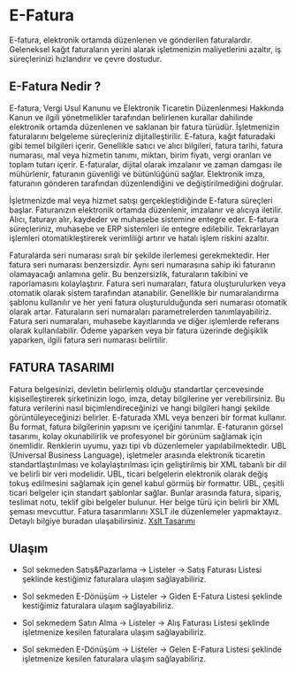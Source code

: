 
# E-Fatura 

E-fatura, elektronik ortamda düzenlenen ve gönderilen faturalardır. 
Geleneksel kağıt faturaların yerini alarak işletmenizin maliyetlerini azaltır, iş süreçlerinizi hızlandırır ve çevre dostudur. 

## E-Fatura Nedir ?

E-fatura, Vergi Usul Kanunu ve Elektronik Ticaretin Düzenlenmesi Hakkında Kanun ve ilgili yönetmelikler tarafından belirlenen kurallar dahilinde elektronik ortamda düzenlenen ve saklanan bir fatura türüdür.
İşletmenizin faturalarını belgeleme süreçleriniz dijitalleştirilir.
E-fatura, kağıt faturadaki gibi temel bilgileri içerir.
Genellikle satıcı ve alıcı bilgileri, fatura tarihi, fatura numarası, mal veya hizmetin tanımı, miktarı, birim fiyatı, vergi oranları ve toplam tutarı içerir.
E-faturalar, dijital olarak imzalanır ve zaman damgası ile mühürlenir, faturanın güvenliği ve bütünlüğünü sağlar. 
Elektronik imza, faturanın gönderen tarafından düzenlendiğini ve değiştirilmediğini doğrular.

İşletmenizde mal veya hizmet satışı gerçekleştidiğinde E-fatura süreçleri başlar.
Faturanızın elektronik ortamda düzenlenir, imzalanır ve alıcıya iletilir. Alıcı, faturayı alır, kaydeder ve muhasebe sistemine entegre eder.
E-fatura süreçleriniz, muhasebe ve ERP sistemleri ile entegre edilebilir. 
Tekrarlayan işlemleri otomatikleştirerek verimliliği artırır ve hatalı işlem riskini azaltır.

Faturalarda seri numarası sıralı bir şekilde ilerlemesi gerekmektedir. Her fatura seri numarası benzersizdir.
Aynı seri numarasına sahip iki faturanın olamayacağı anlamına gelir. Bu benzersizlik, faturaların takibini ve raporlamasını kolaylaştırır.
Fatura seri numaraları, fatura oluşturulurken veya otomatik olarak sistem tarafından atanabilir. 
Genellikle bir numaralandırma şablonu kullanılır ve her yeni fatura oluşturulduğunda seri numarası otomatik olarak artar.
Faturaların seri numaraları parametrelerden tanımlayabiliriz.
Fatura seri numaraları, muhasebe kayıtlarında ve diğer işlemlerde referans olarak kullanılabilir. 
Ödeme yaparken veya bir fatura üzerinde değişiklik yaparken, ilgili fatura seri numarası belirtilir.

## FATURA TASARIMI

Fatura belgesinizi, devletin belirlemiş olduğu standartlar çercevesinde kişiselleştirerek şirketinizin logo, imza, detay bilgilerine yer verebilirsiniz. 
Bu fatura verilerini nasıl biçimlendireceğinizi ve hangi bilgileri hangi şekilde görüntüleyeceğinizi belirler.
E-faturada XML veya benzeri bir format kullanır. Bu format, fatura bilgilerinin yapısını ve içeriğini tanımlar.
E-faturanın görsel tasarımı, kolay okunabilirlik ve profesyonel bir görünüm sağlamak için önemlidir. 
Renklerin uyumu, yazı tipi vb düzenlemeler yapılabilmektedir.
UBL (Universal Business Language), işletmeler arasında elektronik ticaretin standartlaştırılması ve kolaylaştırılması için geliştirilmiş bir XML tabanlı bir dil ve belirli bir veri modelidir. 
UBL, ticari belgelerin elektronik olarak değiş tokuş edilmesini sağlamak için genel kabul görmüş bir formattır.
UBL, çeşitli ticari belgeler için standart şablonlar sağlar. Bunlar arasında fatura, sipariş, teslimat notu, teklif gibi belgeler bulunur. Her belge türü için belirli bir XML şeması mevcuttur.
Fatura tasarımlarını XSLT ile düzenlemeler yapmaktayız. Detaylı bilgiye buradan ulaşabilirsiniz. [Xslt Tasarımı](../e-Donusum/xslt.md) 

## Ulaşım

- Sol sekmeden Satış&Pazarlama -> Listeler -> Satış Faturası Listesi şeklinde kestiğimiz faturalara ulaşım sağlayabiliriz.
- Sol sekmeden E-Dönüşüm -> Listeler -> Giden E-Fatura Listesi şeklinde kestiğimiz faturalara ulaşım sağlayabiliriz.

- Sol sekmedem Satın Alma -> Listeler -> Alış Faturası Listesi şeklinde işletmenize kesilen faturalara ulaşım sağlayabiliriz.
- Sol sekmeden E-Dönüşüm -> Listeler -> Gelen E-Fatura Listesi şeklinde işletmenize kesilen faturalara ulaşım sağlayabiliriz.


